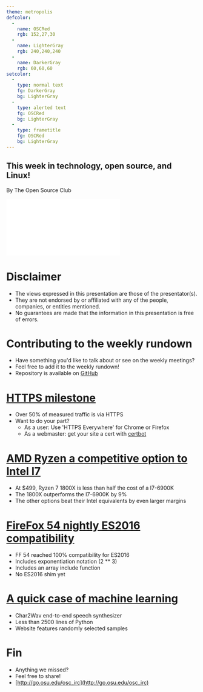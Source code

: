 ```yaml
---
theme: metropolis
defcolor:
  -
    name: OSCRed
    rgb: 152,27,30
  -
    name: LighterGray
    rgb: 240,240,240
  -
    name: DarkerGray
    rgb: 60,60,60
setcolor:
  -
    type: normal text
    fg: DarkerGray
    bg: LighterGray
  -
    type: alerted text
    fg: OSCRed
    bg: LighterGray
  -
    type: frametitle
    fg: OSCRed
    bg: LighterGray
---
```


## This week in technology, open source, and Linux!

By The Open Source Club

![OSC Logo](../../common/osc-logo.pdf "Open Source Club at Ohio State Logo")

# Disclaimer
* The views expressed in this presentation are those of the presentator(s).
* They are not endorsed by or affiliated with any of the people, companies, or entities mentioned.
* No guarantees are made that the information in this presentation is free of errors.

# Contributing to the weekly rundown
* Have something you'd like to talk about or see on the weekly meetings?
* Feel free to add it to the weekly rundown!
* Repository is available on [GitHub](https://github.com/OSUOSC/ossc-weekly-rundown)


# [HTTPS milestone](https://www.eff.org/deeplinks/2017/02/were-halfway-encrypting-entire-web)
* Over 50% of measured traffic is via HTTPS
* Want to do your part?
  * As a user: Use 'HTTPS Everywhere' for Chrome or Firefox
  * As a webmaster: get your site a cert with [certbot](https://certbot.eff.org/)

# [AMD Ryzen a competitive option to Intel I7](http://www.pcworld.com/article/3171161/components-processors/amds-ryzen-launches-march-2-outperforming-intels-core-i7-at-a-fraction-of-the-price.html)
* At $499, Ryzen 7 1800X is less than half the cost of a I7-6900K
* The 1800X outperforms the I7-6900K by 9%
* The other options beat their Intel equivalents by even larger margins

# [FireFox 54 nightly ES2016 compatibility](https://blog.mozilla.org/javascript/2017/02/22/ecmascript-2016plus-in-firefox/)
* FF 54 reached 100% compatibility for ES2016
* Includes exponentiation notation (2 ** 3)
* Includes an array include function
* No ES2016 shim yet

# [A quick case of machine learning](https://mila.umontreal.ca/en/publication/char2wav-end-to-end-speech-synthesis/)
* Char2Wav end-to-end speech synthesizer
* Less than 2500 lines of Python
* Website features randomly selected samples

# Fin

* Anything we missed?
* Feel free to share!
* [http://go.osu.edu/osc_irc](http://go.osu.edu/osc_irc)
